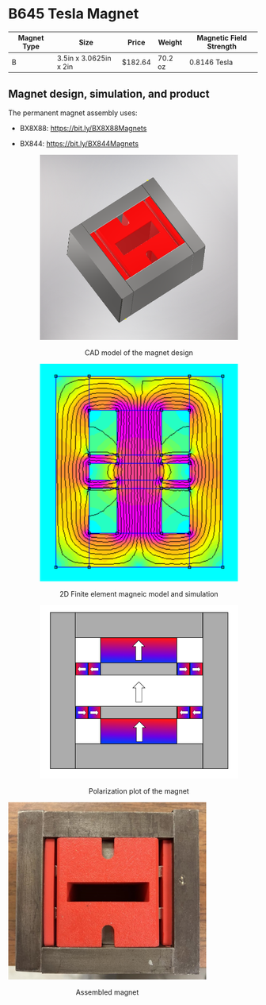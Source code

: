 # B645 Tesla Magnet

| Magnet Type | Size                        | Price      | Weight    | Magnetic Field Strength |  
| ----------- | --------------------------- | ---------- | --------- | ----------------------- | 
|      B      |    3.5in x 3.0625in x 2in   |   $182.64  |  70.2 oz  |      0.8146 Tesla       | 

## Magnet design, simulation, and product
The permanent magnet assembly uses:
* BX8X88: https://bit.ly/BX8X88Magnets 
* BX844:  https://bit.ly/BX844Magnets 


  <div style="text-align: center;">
    <img src="media/CAD_Model.PNG" width="400">
    <p>CAD model of the magnet design</p>
  </div>

  
  <div style="text-align: center;">
    <img src="media/Simulation.PNG" width="400">
    <p>2D Finite element magneic model and simulation</p>
  </div>

  
  <div style="text-align: center;">
    <img src="media/Polarization_Plot.PNG" width="400">
    <p>Polarization plot of the magnet</p>
  </div>
</div>


<div style="display: flex;">
  <div style="text-align: center;">
    <img src="media/Prototype.jpg" width="400">
    <p>Assembled magnet</p>
  </div>

  
